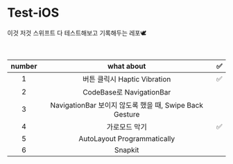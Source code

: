 # Test-iOS
이것 저것 스위프트 다 테스트해보고 기록해두는 레포🕊

<br>

| number   |      what about      |  ✅ |
|:----------:|:-------------:|:------:|
| 1 |  버튼 클릭시 Haptic Vibration | ✅ |
| 2 |    CodeBase로 NavigationBar   |   |
| 3 | NavigationBar 보이지 않도록 했을 때, Swipe Back Gesture |     |
| 4 | 가로모드 막기 |   ✅  |
| 5 | AutoLayout Programmatically |     |
| 6 | Snapkit |     |
